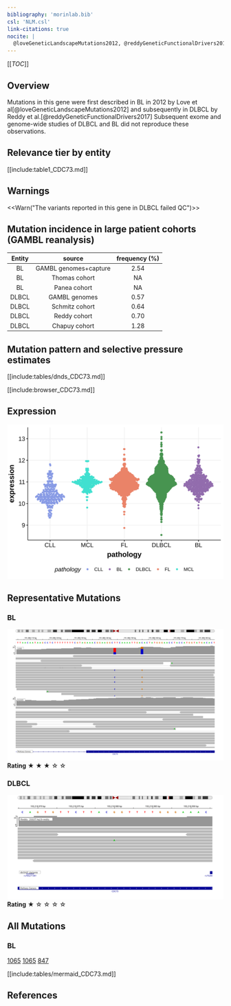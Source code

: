 ```yaml
---
bibliography: 'morinlab.bib'
csl: 'NLM.csl'
link-citations: true
nocite: |
  @loveGeneticLandscapeMutations2012, @reddyGeneticFunctionalDrivers2017, 
---
```

[[_TOC_]]

## Overview

Mutations in this gene were first described in BL in 2012 by Love et al[@loveGeneticLandscapeMutations2012] and subsequently in DLBCL by Reddy et al.[@reddyGeneticFunctionalDrivers2017] Subsequent exome and genome-wide studies of DLBCL and BL did not reproduce these observations. 


## Relevance tier by entity

[[include:table1_CDC73.md]]

## Warnings

<<Warn("The variants reported in this gene in DLBCL failed QC")>>

## Mutation incidence in large patient cohorts (GAMBL reanalysis)

|Entity|source               |frequency (%)|
|:------:|:---------------------:|:-------------:|
|BL    |GAMBL genomes+capture|2.54         |
|BL    |Thomas cohort        |  NA         |
|BL    |Panea cohort         |  NA         |
|DLBCL |GAMBL genomes        |0.57         |
|DLBCL |Schmitz cohort       |0.64         |
|DLBCL |Reddy cohort         |0.70         |
|DLBCL |Chapuy cohort        |1.28         |

## Mutation pattern and selective pressure estimates

[[include:tables/dnds_CDC73.md]]

[[include:browser_CDC73.md]]

## Expression
![](images/gene_expression/CDC73_by_pathology.svg)

## Representative Mutations

### BL

![](primary/Love_CDC73.svg)
**Rating**
&starf; &starf; &starf; &star; &star;


### DLBCL
![](primary/Reddy_CDC73.svg)
**Rating**
&starf; &star; &star; &star; &star;

## All Mutations

### BL

[1065](https://www.bcgsc.ca/downloads/morinlab/GAMBL/Love/1065_reports.html)
[1065](https://www.bcgsc.ca/downloads/morinlab/GAMBL/Love/1065_reports.html)
[847](https://www.bcgsc.ca/downloads/morinlab/GAMBL/Love/847_reports.html)

[[include:tables/mermaid_CDC73.md]]

## References



<!-- ORIGIN: loveGeneticLandscapeMutations2012 -->
<!-- BL: loveGeneticLandscapeMutations2012 -->
<!-- DLBCL: reddyGeneticFunctionalDrivers2017 -->
